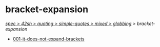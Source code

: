 # bracket-expansion

*[spec > 42sh > quoting > simple-quotes > mixed > globbing](..) > bracket-expansion*

* [001-it-does-not-expand-brackets](./001-it-does-not-expand-brackets)

